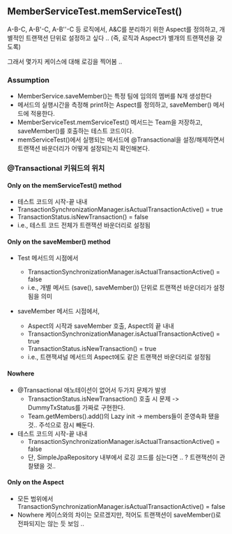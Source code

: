 ## MemberServiceTest.memServiceTest()

A-B-C, A-B'-C, A-B''-C 등 로직에서, A&C를 분리하기 위한 Aspect를 정의하고, 개별적인 트랜잭션 단위로 설정하고 싶다 .. (즉, 로직과 Aspect가 별개의 트랜잭션을 갖도록) 

그래서 몇가지 케이스에 대해 로깅을 찍어봄 .. 

### Assumption
- MemberService.saveMember()는 특정 팀에 임의의 멤버를 N개 생성한다
- 메서드의 실행시간을 측정해 print하는 Aspect를 정의하고, saveMember() 메서드에 적용한다.
- MemberServiceTest.memServiceTest() 메서드는 Team을 저장하고, saveMember()를 호출하는 테스트 코드이다.
- memServiceTest()에서 실행되는 메서드에 @Transactional을 설정/해제하면서 트랜잭션 바운더리가 어떻게 설정되는지 확인해본다.

### @Transactional 키워드의 위치
#### Only on the memServiceTest() method
- 테스트 코드의 시작-끝 내내 
- TransactionSynchronizationManager.isActualTransactionActive() = true
- TransactionStatus.isNewTransaction() = false
- i.e., 테스트 코드 전체가 트랜잭션 바운더리로 설정됨


#### Only on the saveMember() method
- Test 메서드의 시점에서 
  - TransactionSynchronizationManager.isActualTransactionActive() = false
  - i.e., 개별 메서드 (save(), saveMember()) 단위로 트랜잭션 바운더리가 설정됨을 의미
    
- saveMember 메서드 시점에서, 
  - Aspect의 시작과 saveMember 호출, Aspect의 끝 내내 
  - TransactionSynchronizationManager.isActualTransactionActive() = true
  - TransactionStatus.isNewTransaction() = true
  - i.e., 트랜잭셔널 메서드의 Aspect에도 같은 트랜잭션 바운더리로 설정됨

#### Nowhere
- @Transactional 애노테이션이 없어서 두가지 문제가 발생
  - TransactionStatus.isNewTransaction() 호출 시 문제 -> DummyTxStatus를 가짜로 구현한다.
  - Team.getMembers().add()의 Lazy init -> members들이 준영속화 됐을것.. 주석으로 잠시 빼둔다.
- 테스트 코드의 시작-끝 내내
  - TransactionSynchronizationManager.isActualTransactionActive() = false
  - 단, SimpleJpaRepository 내부에서 로깅 코드를 심는다면 .. ? 트랜잭션이 관찰됐을 것.. 

#### Only on the Aspect
- 모든 범위에서 TransactionSynchronizationManager.isActualTransactionActive() = false
- Nowhere 케이스와의 차이는 모르겠지만, 적어도 트랜잭션이 saveMember()로 전파되지는 않는 듯 보임 ..